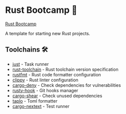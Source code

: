 # Rust Bootcamp 🦀

[Rust Bootcamp](https://u.geekbang.org/subject/rust)

A template for starting new Rust projects.

## Toolchains 🛠️

- [just](https://github.com/casey/just) - Task runner
- [rust-toolchain](./rust-toolchain.toml) - Rust toolchain version specification
- [rustfmt](./rustfmt.toml) - Rust code formatter configuration
- [clippy](./clippy.toml) - Rust linter configuration
- [cargo-deny](https://github.com/EmbarkStudios/cargo-deny) - Check dependencies for vulnerabilities
- [rusty-hook](https://github.com/swellaby/rusty-hook) - Git hooks manager
- [cargo-shear](https://github.com/Boshen/cargo-shear) - Check unused dependencies
- [taplo](https://github.com/tamasfe/taplo) - Toml formatter
- [cargo-nextext](https://github.com/nextest-rs/nextest) - Test runner
